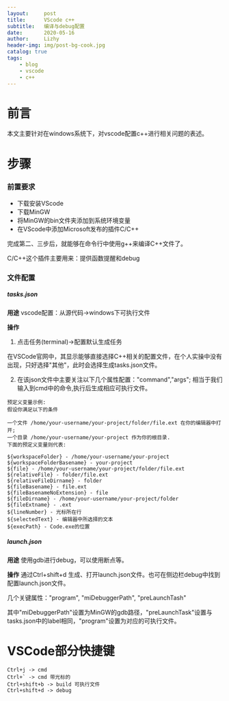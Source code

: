 ```yaml
---
layout:     post
title:      VScode c++
subtitle:   编译与debug配置
date:       2020-05-16
author:     Lizhy
header-img: img/post-bg-cook.jpg
catalog: true
tags:
    - blog
    - vscode
    - c++
---
```


# 前言

本文主要针对在windows系统下，对vscode配置c++进行相关问题的表述。

# 步骤

### 前置要求
* 下载安装VScode
* 下载MinGW
* 将MinGW的bin文件夹添加到系统环境变量
* 在VScode中添加Microsoft发布的插件C/C++

完成第二、三步后，就能够在命令行中使用g++来编译C++文件了。

C/C++这个插件主要用来：提供函数提醒和debug

### 文件配置

##### tasks.json

**用途** vscode配置：从源代码->windows下可执行文件

**操作** 
1. 点击任务(terminal)->配置默认生成任务

在VSCode官网中，其显示能够直接选择C++相关的配置文件，在个人实操中没有出现，只好选择"其他"，此时会选择生成tasks.json文件。

2. 在该json文件中主要关注以下几个属性配置："command","args"; 相当于我们输入到cmd中的命令,执行后生成相应可执行文件。

``` 
预定义变量示例:
假设你满足以下的条件

一个文件 /home/your-username/your-project/folder/file.ext 在你的编辑器中打开;
一个目录 /home/your-username/your-project 作为你的根目录.
下面的预定义变量则代表:

${workspaceFolder} - /home/your-username/your-project
${workspaceFolderBasename} - your-project
${file} - /home/your-username/your-project/folder/file.ext
${relativeFile} - folder/file.ext
${relativeFileDirname} - folder
${fileBasename} - file.ext
${fileBasenameNoExtension} - file
${fileDirname} - /home/your-username/your-project/folder
${fileExtname} - .ext
${lineNumber} - 光标所在行
${selectedText} - 编辑器中所选择的文本
${execPath} - Code.exe的位置
```

##### launch.json

**用途** 使用gdb进行debug，可以使用断点等。

**操作**
通过Ctrl+shift+d 生成、打开launch.json文件。也可在侧边栏debug中找到配置launch.json文件。

几个关键属性："program", "miDebuggerPath", "preLaunchTash"

其中"miDebuggerPath"设置为MinGW的gdb路径，"preLaunchTask"设置与tasks.json中的label相同，"program"设置为对应的可执行文件。

# VSCode部分快捷键

```
Ctrl+j -> cmd
Ctrl+` -> cmd 带光标的
Ctrl+shift+b -> build 可执行文件
Ctrl+shift+d -> debug 

```
